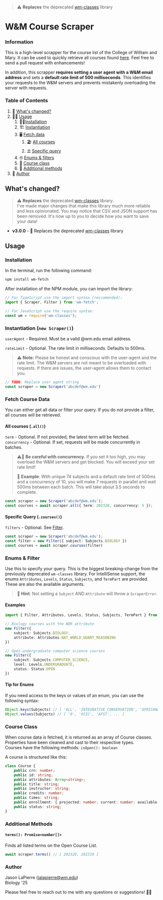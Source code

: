 > ⚠️ **Replaces** the deprecated [wm-classes](https://www.npmjs.com/package/wm-classes) library
# W&M Course Scraper

### Information
This is a high-level scrapper for the course list of the College of William and Mary. It can be used to quickly retrieve all courses
found [here](https://courselist.wm.edu/courselist/courseinfo/search?). Feel free to send a pull request with enhancements!

In addition, this scrapper **requires setting a user agent with a W&M email address** and sets a **default rate limit of 500 milliseconds**.
This identifies your requests to the W&M servers and prevents mistakenly overloading the server with requests.

### Table of Contents
1. 📰 [What's changed?](#whats-changed)
2. 🧑‍🏫 [Usage](#usage)
   1. 👷‍♂️[Installation](#installation)
   2. 🏗️ [Instantiation](#instantiation)
   3. 🖥️ [Fetch data](#fetch-course-data)
      1. 🏖️ [All courses](#all-courses--all-)
      2. ⛱️ [Specific query](#specific-query--courses-)
   4. 🤓 [Enums & filters](#enums--filter)
   5. 📕 [Course class](#course-class)
   6. 🫶 [Additional methods](#additional-methods)
3. 👏 [Author](#author)

## What's changed?
> ⚠️ **Replaces** the deprecated [wm-classes](https://www.npmjs.com/package/wm-classes) library.  
> I've made major changes that make this library much more reliable and less opinionated. You may notice that
> CSV and JSON support has been removed. It's now up to you to decide how you want to save your data!
- **v3.0.0** - 🎉 Replaces the deprecated [wm-classes](https://www.npmjs.com/package/wm-classes) library

## Usage
### Installation
In the terminal, run the following command:
```bash
npm install wm-fetch
```
After installation of the NPM module, you can import the library:
```ts
// For TypeScript use the import syntax (reccomended):
import { Scraper, Filter } from 'wm-fetch';

// For JavaScript use the require syntax:
const wm = require('wm-classes');
```

### Instantiation (`new Scraper()`)
`userAgent` - Required. Must be a valid @wm.edu email address.  

`rateLimit` - Optional. The rate limit in milliseconds. Defaults to 500ms.
> ⚠️ **Note:** Please be honest and conscious with the user-agent and the rate limit. The W&M servers are not meant to be overloaded with requests. If there are issues, the user-agent allows them to contact you.
```ts
// TODO: Replace user agent string
const scraper = new Scraper('abcdef@wm.edu')
```

### Fetch Course Data
You can either get all data or filter your query. If you do not provide a filter, all courses will be retrieved.
#### All courses (`.all()`)
`term` - Optional. If not provided, the latest term will be fetched.  
`concurrency` - Optional. If set, requests will be made concurrently in batches.
> ⚠️🚨 **Be careful with concurrency.** If you set it too high, you may overload the W&M servers and get blocked. You will exceed your set rate limit!  
>   
> 🧐 **Example**: With unique 74 subjects and a default rate limit of 500ms and a concurrency of 10, you will make 
7 requests in parallel and wait 500ms between each batch. This will take about 3.5 seconds to complete.
```ts
const scraper = new Scraper('abcdef@wm.edu');
const courses = await scraper.all({ term: 202320, concurrency: 5 });
```

#### Specific Query (`.courses()`)
`filters` - Optional. See [Filter](#filter). 
```ts
const scraper = new Scraper('abcdef@wm.edu');
const filter = new Filter({ subject: Subjects.BIOLOGY })
const courses = await scraper.courses(filter)
```

### Enums & Filter
Use this to specify your query. This is the biggest breaking-change from the previously deprecated `wm-classes` library.
For IntelliSense support, the enums `Attributes`, `Levels`, `Status`, `Subjects`, and `TermPart` are provided.
These are also the available arguments.
  
> 🚨 **Hint**: Not setting a `Subject` AND `Attribute` will throw a `ScraperError`.
#### Examples

```ts
import { Filter, Attributes, Levels, Status, Subjects, TermPart } from "wm-fetch";

// Biology courses with the NQR attribute
new Filter({
    subject: Subjects.BIOLOGY,
    attribute: Attributes.NAT_WORLD_QUANT_REASONING
})

// Open undergraduate computer science courses
new Filter({
    subject: Subjects.COMPUTER_SCIENCE,
    level: Levels.UNDERGRADUATE,
    status: Status.OPEN
})
```

#### Tip for Enums
If you need access to the keys or values of an enum, you can use the following syntax:
```ts
Object.keys(Subjects) // [ 'ALL', 'INTEGRATIVE_CONSERVATION', 'AFRICANA_STUDIES', ... ]
Object.values(Subjects) // [ '0', '9IIC', 'AFST', ... ]
```

### Course Class
When course data is fetched, it is returned as an array of Course classes.
Properties have been cleaned and cast to their respective types.  
Courses have the following methods: `isOpen(): boolean`  

A course is structured like this:
```ts
class Course {
    public crn: number;
    public id: string;
    public attributes: Array<string>;
    public title: string;
    public instructor: string;
    public credits: number;
    public times: string;
    public enrollment: { projected: number; current: number; available: number; };
    public status: string;
}
```

### Additional Methods
#### `terms(): Promise<number[]>`
Finds all listed terms on the Open Course List.
```ts
await scraper.terms() // [ 202320, 202310 ]
```




### Author
Jason LaPierre ([jalapierre@wm.edu](mailto:jalapierre@wm.edu))  
Biology '25

Please feel free to reach out to me with any questions or suggestions! 👏👏
